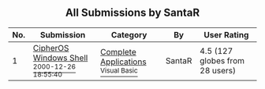 ﻿<div align="center">

## All Submissions by SantaR

</div>

No.  | Submission | Category | By   | User Rating
---- | ---------- | -------- | ---- | -----------
1 | [CipherOS Windows Shell<br /><sup>2000-12-26 18:55:40</sup>](https://github.com/Planet-Source-Code/santar-cipheros-windows-shell__1-13891) | [Complete Applications<br /><sup>Visual Basic</sup>](../ByCategory/complete-applications__1-27.md) | SantaR | 4.5 (127 globes from 28 users)
